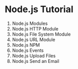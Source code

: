 # Node.js Tutorial
1. Node.js Modules
2. Node.js HTTP Module
3. Node.js File System Module
4. Node.js URL Module
5. Node.js NPM
6. Node.js Events
7. Node.js Upload Files
8. Node.js Send an Email
